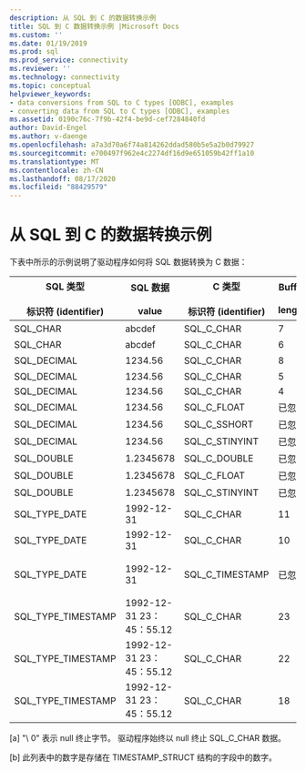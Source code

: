 ```yaml
---
description: 从 SQL 到 C 的数据转换示例
title: SQL 到 C 数据转换示例 |Microsoft Docs
ms.custom: ''
ms.date: 01/19/2019
ms.prod: sql
ms.prod_service: connectivity
ms.reviewer: ''
ms.technology: connectivity
ms.topic: conceptual
helpviewer_keywords:
- data conversions from SQL to C types [ODBC], examples
- converting data from SQL to C types [ODBC], examples
ms.assetid: 0190c76c-7f9b-42f4-be9d-cef7284840fd
author: David-Engel
ms.author: v-daenge
ms.openlocfilehash: a7a3d70a6f74a814262ddad580b5e5a2b0d79927
ms.sourcegitcommit: e700497f962e4c2274df16d9e651059b42ff1a10
ms.translationtype: MT
ms.contentlocale: zh-CN
ms.lasthandoff: 08/17/2020
ms.locfileid: "88429579"
---
```

# <a name="sql-to-c-data-conversion-examples"></a>从 SQL 到 C 的数据转换示例

下表中所示的示例说明了驱动程序如何将 SQL 数据转换为 C 数据：  
  
|SQL 类型<br /><br /> 标识符 (identifier)|SQL 数据<br /><br /> value|C 类型<br /><br /> 标识符 (identifier)|Buffer<br /><br /> length|**TargetValuePtr*|SQLSTATE|  
|-----------------------------|------------------------|---------------------------|-----------------------|------------------------|--------------|  
|SQL_CHAR|abcdef|SQL_C_CHAR|7|abcdef\0 [a]|不适用|  
|SQL_CHAR|abcdef|SQL_C_CHAR|6|abcde\0 [a]|01004|  
|SQL_DECIMAL|1234.56|SQL_C_CHAR|8|1234.56 \ 0 [a]|不适用|  
|SQL_DECIMAL|1234.56|SQL_C_CHAR|5|1234 \ 0 [a]|01004|  
|SQL_DECIMAL|1234.56|SQL_C_CHAR|4|----|22003|  
|SQL_DECIMAL|1234.56|SQL_C_FLOAT|已忽略|1234.56|不适用|  
|SQL_DECIMAL|1234.56|SQL_C_SSHORT|已忽略|1234|01S07|  
|SQL_DECIMAL|1234.56|SQL_C_STINYINT|已忽略|----|22003|  
|SQL_DOUBLE|1.2345678|SQL_C_DOUBLE|已忽略|1.2345678|不适用|  
|SQL_DOUBLE|1.2345678|SQL_C_FLOAT|已忽略|1.234567|不适用|  
|SQL_DOUBLE|1.2345678|SQL_C_STINYINT|已忽略|1|不适用|  
|SQL_TYPE_DATE|1992-12-31|SQL_C_CHAR|11|1992-12-31 \ 0 [a]|不适用|  
|SQL_TYPE_DATE|1992-12-31|SQL_C_CHAR|10|-----|22003|  
|SQL_TYPE_DATE|1992-12-31|SQL_C_TIMESTAMP|已忽略|1992，12，31，0，0，0，0 [b]|不适用|  
|SQL_TYPE_TIMESTAMP|1992-12-31 23：45：55.12|SQL_C_CHAR|23|1992-12-31 23：45： 55.12 \ 0 [a]|不适用|  
|SQL_TYPE_TIMESTAMP|1992-12-31 23：45：55.12|SQL_C_CHAR|22|1992-12-31 23：45： 55.1 \ 0 [a]|01004|  
|SQL_TYPE_TIMESTAMP|1992-12-31 23：45：55.12|SQL_C_CHAR|18|----|22003|  
  
 [a] "\ 0" 表示 null 终止字节。 驱动程序始终以 null 终止 SQL_C_CHAR 数据。  
  
 [b] 此列表中的数字是存储在 TIMESTAMP_STRUCT 结构的字段中的数字。
